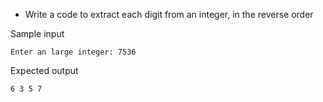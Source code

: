 * Write a code to extract each digit from an integer, in the reverse order

Sample input

```input
Enter an large integer: 7536
```

Expected output

```output
6 3 5 7
```